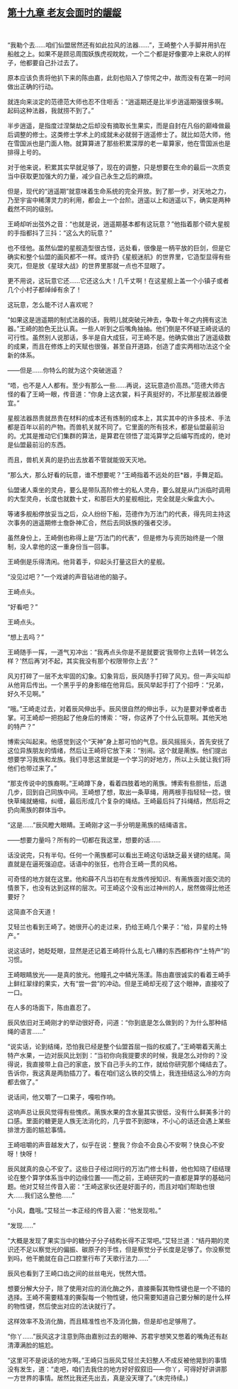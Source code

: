 ## [第十九章 老友会面时的龌龊](https://www.xxbiquge.com/11_11207/9118444.html)
﻿

  “我勒个去……咱们仙盟居然还有如此拉风的法器……”，王崎整个人手脚并用扒在船舷之上。如果不是顾忌周围妖族虎视眈眈，一个二个都是好像要冲上来砍人的样子，他都要自己扑过去了。

  原本应该负责将他扒下来的陈由嘉，此刻也陷入了惊愕之中，故而没有在第一时间做出正确的行动。

  就连向来淡定的范德范大师也忍不住咂舌：“逍遥期还是比半步逍遥期强很多啊。起码这种法器，我就捞不到了。”

  半步逍遥，是指度过涅槃劫之后却没有摘取长生果实，而是自封在凡俗的巅峰做最后调整的修士。这类修士学术上的成就未必就弱于逍遥修士了。就比如范大师，他在雪国派也是门面人物。就算算进了那些积累深厚的老一辈算家，他在雪国派也是排得上号的。

  对于他来说，积累其实早就足够了，现在的调整，只是想要在生命的最后一次质变当中获取更加强大的力量，减少自己永生之后的麻烦。

  但是，现代的“逍遥期”就意味着生命系统的完全开放。到了那一步，对天地之力，乃至宇宙中稀薄灵力的利用，都会上一个台阶。逍遥以上和逍遥以下，确实是两种截然不同的级别。

  王崎却听出弦外之音：“也就是说，逍遥期基本都有这玩意？”他指着那个硕大星舰的手指都抖了三抖：“这么大的玩意？”

  也不怪他。虽然仙盟的星舰造型很古怪，远处看，很像是一柄平放的巨剑，但是它确实和整个仙盟的画风都不一样。或许扔《星舰迷航》的世界里，它造型显得有些突兀，但是放《星球大战》的世界里那就一点也不显眼了。

  更不用说，这玩意它还……它还这么大！几千丈啊！在这星舰上盖一个小镇子或者几个小村子都绰绰有余了！

  这玩意，怎么能不讨人喜欢呢？

  “如果这是逍遥期的制式法器的话，我明儿就突破元神去，争取十年之内拥有这法器。”王崎的脸色无比认真。一些人听到之后嘴角抽抽。他们倒是不怀疑王崎说话的可行性。虽然别人说那话，多半是自大成狂，可王崎不是。他确实做出了逍遥级数的成果，而且在修炼上的天赋也很强，甚至自开道路，创造了虚实两相功法这个全新的体系。

  ——但是……你特么的就为这个突破逍遥？

  “唔，也不是人人都有。至少有那么一些……再说，这玩意造价高昂。”范德大师古怪的看了王崎一眼，传音道：“你身上这衣裳，料子真挺好的，不比那星舰法器便宜。”

  星舰法器昂贵就昂贵在材料的成本还有炼制的成本上，其实其中的许多技术、手法都是百年以前的产物。而兽机关就不同了。它里面的所有技术，都是仙盟最前沿的。尤其是推动它们集群的算法，是算君在领悟了混沌算学之后编写而成的，绝对是仙盟最前沿的东西。

  而且，兽机关真的是扔出去放着不管就能毁天灭地。

  “那么大，那么好看的玩意，谁不想要呢？”王崎指着不远处的巨*器，手舞足蹈。

  仙盟诸人乘坐的灵舟，要么是带队高阶修士的私人灵舟，要么就是从门派临时调用的大型灵舟，长度也就数十丈，和那巨大的星舰相比，完全就是火柴盒大小。

  等诸多舰船停放妥当之后，众人纷纷下船，范德作为万法门的代表，得先同主持这次事务的逍遥期修士詹卧神汇合，然后去同妖族的强者交涉。

  虽然身份上，王崎倒也称得上是“万法门的代表”，但是修为与资历始终是一个限制，没人拿他的这一重身份当一回事。

  王崎倒是乐得清闲。他背着手，仰起头打量这巨大的星舰。

  “没见过吧？”一个戏谑的声音钻进他的脑子。

  王崎点头。

  “好看吧？”

  王崎点头。

  “想上去吗？”

  王崎随手一挥，一道气刃冲出：“我再点头你是不是就要说‘我带你上去转一转怎么样？’然后再‘对不起，其实我没有那个权限带你上去’？”

  风刃打碎了一层不太牢固的幻象。幻象背后，辰风随手打碎了风刃。但一声尖叫却从他背后传出。一个黑乎乎的身影缩在他背后。辰风举起手打了个招呼：“兄弟，好久不见啊。”

  “哦。”王崎走过去，对着辰风伸出手。辰风很自然的伸出手，以为是要对拳或者击掌。可王崎却一把抱起了他身后的博索：“呀，你这养了个什么玩意啊。其他天地的特产？”

  博索尖叫起来。他感觉到这个“天神”身上那可怕的气息。辰风摇摇头，首先安抚了这位异族朋友的情绪，然后让王崎将它放下来：“别闹。这个就是萳族。他们提出想要学习我族和龙族。我们寻思这里就是一个学习的好地方，所以上头就让我们将他们也带过来了。”

  “那支传说中的族裔啊。”王崎蹲下身，看着四肢着地的萳族。博索有些胆怯，后退几步，回到自己同族中间。王崎想了想，取出一条草绳，用两根手指轻轻一捻，很快草绳就蜷缩，纠缠，最后形成几个复杂的绳结。王崎最后抖了抖绳结，然后将之扔向萳族的群体当中。

  “这是……”辰风瞪大眼睛。王崎刚才这一手分明是萳族的结绳语言。

  ——想要力量吗？所有的一切都在我这里，想要的话……

  话没说完，只有半句。任何一个萳族都可以看出王崎这句话缺乏最关键的结尾。简直就是在逼死强迫症。话语中的张狂，也符合王崎一贯的风格。

  可奇怪的地方就在这里。他和薛不凡当初在有龙族传授知识、有萳族面对面交流的情景下，也没有达到这样的层次。可王崎这个没有出过神州的人，居然做得比他还要好？

  这简直不合天道！

  艾轻兰也看到王崎了。她很开心的走过来，扔给王崎几个果子：“给，异星的土特产。”

  说这话时，她眨眨眼，显然是还记着王崎将什么乱七八糟的东西都称作“土特产”的习惯。

  王崎眼睛放光——是真的放光。他瞳孔之中鳞光荡漾。陈由嘉很诚实的看着王崎手上鲜红翠绿的果实，大有“尝一尝”的冲动。但是王崎却无视了这个眼神，直接咬了一口。

  在人多的场面下，陈由嘉忍了。

  辰风依旧对王崎刚才的举动很好奇，问道：“你到底是怎么做到的？为什么那种结绳的语言……”

  “说实话，论到结绳，恐怕我已经是整个仙盟首屈一指的权威了。”王崎嚼着天萳土特产水果，一边对辰风比划到：“当初你向我提要求的时候，我是怎么对你的？没得说，我直接带上自己的家底，放下自己手头的工作，就给你研究那个绳结去了。告诉你，我这真是两肋插刀了。看在咱们这么铁的交情上，我连扭结这么冷的方向都去做了。”

  说话间，他又嚼了一口果子，嘎啦作响。

  这响声总让辰风觉得有些愧疚。萳族水果的含水量其实很低，没有什么鲜美多汁的口感。里面的糖更是人族无法消化的，几乎尝不到甜味，不小心的话还会遇上某些排泄方面的尴尬事情。

  王崎咀嚼的声音越发大了，似乎在说：整我？你会不会良心不安啊？快良心不安呀！快呀！

  辰风就真的良心不安了。这些日子经过同行的万法门修士科普，他也知晓了纽结理论在整个算学体系当中的边缘位置——而之前，王崎研究的一直都是算学的基础问题。他对艾轻兰传音入密：“王崎这家伙还是好面子的，而且对咱们帮助也很大……我们这么整他……”

  “小风，蠢哦。”艾轻兰一本正经的传音入密：“他发现啦。”

  “发现……”

  “大概是发现了果实当中的糖分子分子结构长得不正常吧。”艾轻兰道：“结丹期的灵识还不足以察觉光的偏振、碳原子的手性，但是察觉分子长度是足够了。你没察觉到吗，他干脆就在自己口腔里行布了天歌行法力……”

  辰风也看到了王崎口齿之间的丝丝电光，恍然大悟。

  想要分解大分子，除了使用对应的消化酶之外，直接撕裂其物性键也是一个不错的选择。王崎不需要精准的撕裂每一个物性键，他只需要知道自己要分解的是什么样的物性键，然后使出对应的法诀就行了。

  这样效率不及消化酶，而且精准性也不及消化酶，但是却也足够用了。

  “你丫……”辰风这才注意到陈由嘉别过去的眼神、苏君宇想笑又憋着的嘴角还有赵清潭满脸的尴尬。

  “这里可不是说话的地方啊。”王崎只当辰风艾轻兰夫妇整人不成反被他晃到的事情没有发生，道：“走吧，咱们去我住的地方好好叙叙旧——你丫，可得好好讲讲那一方世界的事情。居然比我还先出去，真是没天理了。”(未完待续。)
